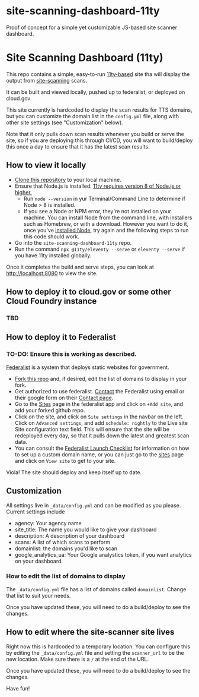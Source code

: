 # site-scanning-dashboard-11ty
Proof of concept for a simple yet customizable JS-based site scanner dashboard.

# Site Scanning Dashboard (11ty)

This repo contains a simple, easy-to-run [11ty-based](https://www.11ty.dev/) site tha will display
the output from
[site-scanning](https://github.com/18F/site-scanning) scans.

It can be built and viewed locally, pushed up to federalist, or deployed on cloud.gov.

This site currently is hardcoded to display the scan results for TTS domains, but
you can customize the domain list in the `config.yml` file, along with other site settings (see "Customization" below).

Note that it only pulls down scan results whenever
you build or serve the site, so if you are deploying this through CI/CD, you will want to build/deploy this once a day to ensure that it has the latest scan results.

## How to view it locally

* [Clone this repository](https://docs.github.com/en/github/creating-cloning-and-archiving-repositories/cloning-a-repository-from-github) to your local machine.
* Ensure that Node.js is installed. [11ty requires version 8 of Node.js or higher.](https://www.11ty.dev/docs/getting-started/)
  * Run `node --version` in yur Terminal/Command Line to determine if Node > 8 is installed.
  * If you see a Node or NPM error, they're not installed on your machine. You can install Node from the command line, with installers such as Homebrew, or with a download. However you want to do it, once you've [installed Node](https://nodejs.org/en/download/), try again and the following steps to run this code should work.
* Go into the `site-scanning-dashboard-11ty` repo.
* Run the command `npx @11ty/eleventy --serve` or `eleventy --serve` if you have 11ty installed globally.

Once it completes the build and serve steps, you can look at 
[http://localhost:8080](http://localhost:8080) to view the site.

## How to deploy it to cloud.gov or some other Cloud Foundry instance

### TBD

## How to deploy it to Federalist

### TO-DO: Ensure this is working as described.

[Federalist](https://federalist.18f.gov) is a system that deploys static websites
for government.

* [Fork this repo](https://help.github.com/en/articles/fork-a-repo) and, if
  desired, edit the list of domains to display in your fork.
* Get authorized to use federalist.  [Contact](https://federalist.18f.gov/contact/)
  the Federalist using email or their google form on their [Contact page](https://federalist.18f.gov/contact/).
* Go to the [Sites](https://federalistapp.18f.gov/sites) page in the federalist app
  and click on `+Add site`, and add your forked github repo.
* Click on the site, and click on `Site settings` in the navbar on the left.  Click on
  `Advanced settings`, and add `schedule: nightly` to the Live site Site configuration
  text field.
  This will ensure that the site will be redeployed every day, so that it pulls down the
  latest and greatest scan data.
* You can consult the [Federalist Launch Checklist](https://federalist.18f.gov/documentation/launch-checklist/)
  for information on how to set up a custom domain name, or you can just go to
  the [sites](https://federalistapp.18f.gov/sites) page and click on `View site`
  to get to your site.

Viola!  The site should deploy and keep itself up to date.

## Customization

All settings live in `_data/config.yml` and can be modified as you please. Current settings include 

* agency: Your agency name
* site_title: The name you would like to give your dashboard
* description: A description of your dashboard
* scans: A list of which scans to perform
* domainlist: the domains you'd like to scan
* google_analytics_ua: Your Google analystics token, if you want analytics on your dashboard.

### How to edit the list of domains to display

The `_data/config.yml` file has a list of domains called `domainlist`.  Change
that list to suit your needs. 

Once you have updated these, you will need to do a build/deploy to see the
changes.

## How to edit where the site-scanner site lives

Right now this is hardcoded to a temporary location.  You can configure
this by editing the `_data/config.yml` file and setting the `scanner_url`
to be the new location.  Make sure there is a `/` at the end of the URL.

Once you have updated these, you will need to do a build/deploy to see the
changes.


Have fun!
